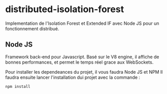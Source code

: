 # distributed-isolation-forest

Implementation de l'Isolation Forest et Extended IF avec Node JS pour un fonctionnement distribué.

## Node JS
Framework back-end pour Javascript. Basé sur le V8 engine, il affiche de bonnes performances, et permet le temps réel grace aux WebSockets.

Pour installer les dependeances du projet, il vous faudra Node JS et NPM
Il faudra ensuite lancer l'installation dui projet avec la commande :
```
npm install
```
